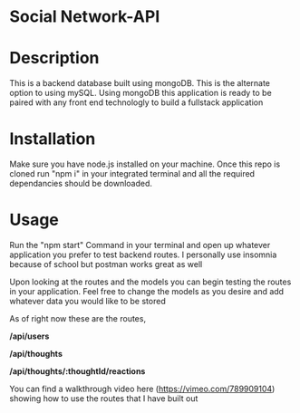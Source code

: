 # Social Network-API
# Description
This is a backend database built using mongoDB. This is the alternate option to using mySQL. Using mongoDB this application is ready to be paired with any front end technologly to build a fullstack application
# Installation
Make sure you have node.js installed on your machine. Once this repo is cloned run "npm i" in your integrated terminal and all the required dependancies should be downloaded.
# Usage
Run the "npm start" Command in your terminal and open up whatever application you prefer to test backend routes. I personally use insomnia because of school but postman works great as well

Upon looking at the routes and the models you can begin testing the routes in your application. Feel free to change the models as you desire and add whatever data you would like to be stored

As of right now these are the routes,

**/api/users**

**/api/thoughts**

**/api/thoughts/:thoughtId/reactions**

You can find a walkthrough video here (https://vimeo.com/789909104) showing how to use the routes that I have built out
